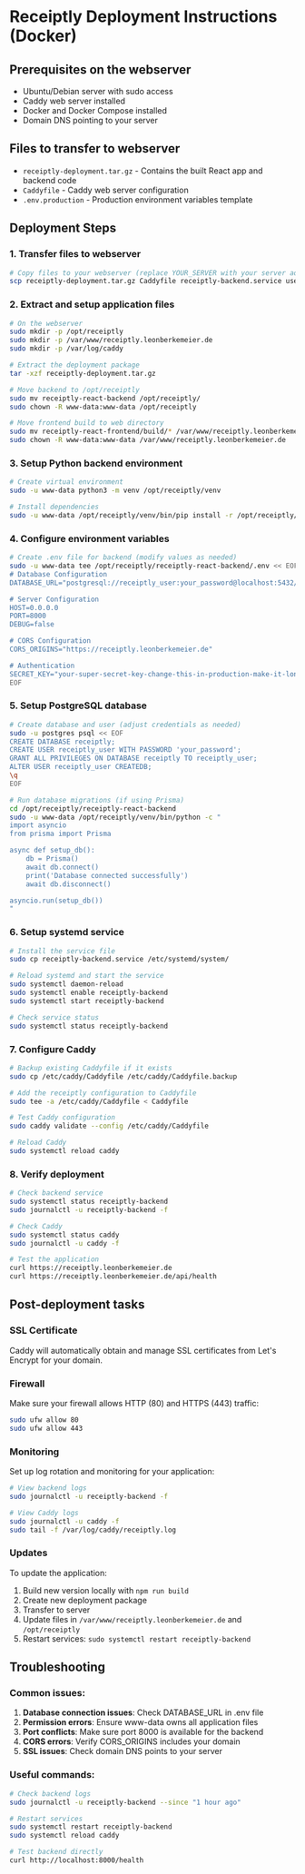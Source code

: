 # Receiptly Deployment Instructions (Docker)

## Prerequisites on the webserver
- Ubuntu/Debian server with sudo access
- Caddy web server installed
- Docker and Docker Compose installed
- Domain DNS pointing to your server

## Files to transfer to webserver
- `receiptly-deployment.tar.gz` - Contains the built React app and backend code
- `Caddyfile` - Caddy web server configuration
- `.env.production` - Production environment variables template

## Deployment Steps

### 1. Transfer files to webserver
```bash
# Copy files to your webserver (replace YOUR_SERVER with your server address)
scp receiptly-deployment.tar.gz Caddyfile receiptly-backend.service user@YOUR_SERVER:~/
```

### 2. Extract and setup application files
```bash
# On the webserver
sudo mkdir -p /opt/receiptly
sudo mkdir -p /var/www/receiptly.leonberkemeier.de
sudo mkdir -p /var/log/caddy

# Extract the deployment package
tar -xzf receiptly-deployment.tar.gz

# Move backend to /opt/receiptly
sudo mv receiptly-react-backend /opt/receiptly/
sudo chown -R www-data:www-data /opt/receiptly

# Move frontend build to web directory
sudo mv receiptly-react-frontend/build/* /var/www/receiptly.leonberkemeier.de/
sudo chown -R www-data:www-data /var/www/receiptly.leonberkemeier.de
```

### 3. Setup Python backend environment
```bash
# Create virtual environment
sudo -u www-data python3 -m venv /opt/receiptly/venv

# Install dependencies
sudo -u www-data /opt/receiptly/venv/bin/pip install -r /opt/receiptly/receiptly-react-backend/requirements.txt
```

### 4. Configure environment variables
```bash
# Create .env file for backend (modify values as needed)
sudo -u www-data tee /opt/receiptly/receiptly-react-backend/.env << EOF
# Database Configuration
DATABASE_URL="postgresql://receiptly_user:your_password@localhost:5432/receiptly?schema=public"

# Server Configuration
HOST=0.0.0.0
PORT=8000
DEBUG=false

# CORS Configuration
CORS_ORIGINS="https://receiptly.leonberkemeier.de"

# Authentication
SECRET_KEY="your-super-secret-key-change-this-in-production-make-it-long-and-random"
EOF
```

### 5. Setup PostgreSQL database
```bash
# Create database and user (adjust credentials as needed)
sudo -u postgres psql << EOF
CREATE DATABASE receiptly;
CREATE USER receiptly_user WITH PASSWORD 'your_password';
GRANT ALL PRIVILEGES ON DATABASE receiptly TO receiptly_user;
ALTER USER receiptly_user CREATEDB;
\q
EOF

# Run database migrations (if using Prisma)
cd /opt/receiptly/receiptly-react-backend
sudo -u www-data /opt/receiptly/venv/bin/python -c "
import asyncio
from prisma import Prisma

async def setup_db():
    db = Prisma()
    await db.connect()
    print('Database connected successfully')
    await db.disconnect()

asyncio.run(setup_db())
"
```

### 6. Setup systemd service
```bash
# Install the service file
sudo cp receiptly-backend.service /etc/systemd/system/

# Reload systemd and start the service
sudo systemctl daemon-reload
sudo systemctl enable receiptly-backend
sudo systemctl start receiptly-backend

# Check service status
sudo systemctl status receiptly-backend
```

### 7. Configure Caddy
```bash
# Backup existing Caddyfile if it exists
sudo cp /etc/caddy/Caddyfile /etc/caddy/Caddyfile.backup

# Add the receiptly configuration to Caddyfile
sudo tee -a /etc/caddy/Caddyfile < Caddyfile

# Test Caddy configuration
sudo caddy validate --config /etc/caddy/Caddyfile

# Reload Caddy
sudo systemctl reload caddy
```

### 8. Verify deployment
```bash
# Check backend service
sudo systemctl status receiptly-backend
sudo journalctl -u receiptly-backend -f

# Check Caddy
sudo systemctl status caddy
sudo journalctl -u caddy -f

# Test the application
curl https://receiptly.leonberkemeier.de
curl https://receiptly.leonberkemeier.de/api/health
```

## Post-deployment tasks

### SSL Certificate
Caddy will automatically obtain and manage SSL certificates from Let's Encrypt for your domain.

### Firewall
Make sure your firewall allows HTTP (80) and HTTPS (443) traffic:
```bash
sudo ufw allow 80
sudo ufw allow 443
```

### Monitoring
Set up log rotation and monitoring for your application:
```bash
# View backend logs
sudo journalctl -u receiptly-backend -f

# View Caddy logs
sudo journalctl -u caddy -f
sudo tail -f /var/log/caddy/receiptly.log
```

### Updates
To update the application:
1. Build new version locally with `npm run build`
2. Create new deployment package
3. Transfer to server
4. Update files in `/var/www/receiptly.leonberkemeier.de` and `/opt/receiptly`
5. Restart services: `sudo systemctl restart receiptly-backend`

## Troubleshooting

### Common issues:
1. **Database connection issues**: Check DATABASE_URL in .env file
2. **Permission errors**: Ensure www-data owns all application files
3. **Port conflicts**: Make sure port 8000 is available for the backend
4. **CORS errors**: Verify CORS_ORIGINS includes your domain
5. **SSL issues**: Check domain DNS points to your server

### Useful commands:
```bash
# Check backend logs
sudo journalctl -u receiptly-backend --since "1 hour ago"

# Restart services
sudo systemctl restart receiptly-backend
sudo systemctl reload caddy

# Test backend directly
curl http://localhost:8000/health
```